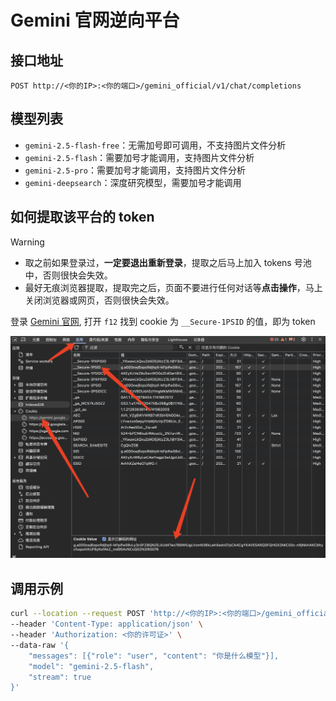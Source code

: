 # Gemini 官网逆向平台

## 接口地址

```curl
POST http://<你的IP>:<你的端口>/gemini_official/v1/chat/completions
```

## 模型列表

- `gemini-2.5-flash-free`：无需加号即可调用，不支持图片文件分析
- `gemini-2.5-flash`：需要加号才能调用，支持图片文件分析
- `gemini-2.5-pro`：需要加号才能调用，支持图片文件分析
- `gemini-deepsearch`：深度研究模型，需要加号才能调用

## 如何提取该平台的 token

> [!WARNING]
> - 取之前如果登录过，**一定要退出重新登录**，提取之后马上加入 tokens 号池中，否则很快会失效。
> - 最好无痕浏览器提取，提取完之后，页面不要进行任何对话等**点击操作**，马上关闭浏览器或网页，否则很快会失效。

登录 [Gemini 官网](https://gemini.google.com/), 打开 `f12` 找到 cookie 为 `__Secure-1PSID` 的值，即为 token

![token](/WechatIMG424.jpg)

## 调用示例

```bash
curl --location --request POST 'http://<你的IP>:<你的端口>/gemini_official/v1/chat/completions' \
--header 'Content-Type: application/json' \
--header 'Authorization: <你的许可证>' \
--data-raw '{
    "messages": [{"role": "user", "content": "你是什么模型"}],
    "model": "gemini-2.5-flash",
    "stream": true
}'
```
